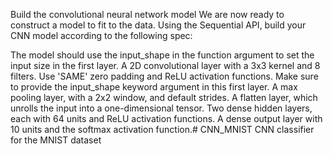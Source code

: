Build the convolutional neural network model
We are now ready to construct a model to fit to the data. Using the Sequential API, build your CNN model according to the following spec:

The model should use the input_shape in the function argument to set the input size in the first layer.
A 2D convolutional layer with a 3x3 kernel and 8 filters. Use 'SAME' zero padding and ReLU activation functions. Make sure to provide the input_shape keyword argument in this first layer.
A max pooling layer, with a 2x2 window, and default strides.
A flatten layer, which unrolls the input into a one-dimensional tensor.
Two dense hidden layers, each with 64 units and ReLU activation functions.
A dense output layer with 10 units and the softmax activation function.# CNN_MNIST
CNN classifier for the MNIST dataset 
